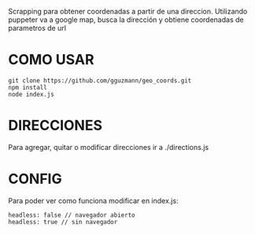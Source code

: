 Scrapping para obtener coordenadas a partir de una direccion. Utilizando puppeter va a google map, busca la dirección y obtiene coordenadas de parametros de url 

# COMO USAR

    git clone https://github.com/gguzmann/geo_coords.git
    npm install
    node index.js

# DIRECCIONES

Para agregar, quitar o modificar direcciones ir a ./directions.js

# CONFIG

Para poder ver como funciona modificar en index.js:

    headless: false // navegador abierto
    headless: true // sin navegador

